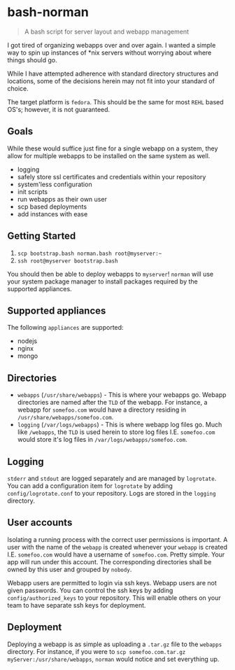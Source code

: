 bash-norman
===========
> A bash script for server layout and webapp management

I got tired of organizing webapps over and over again.  I wanted a simple way to spin up instances of *nix servers without worrying about where things should go.

While I have attempted adherence with standard directory structures and locations, some of the decisions herein may not fit into your standard of choice.

The target platform is `fedora`.  This should be the same for most `REHL` based OS's; however, it is not guaranteed.

## Goals
While these would suffice just fine for a single webapp on a system, they allow for multiple webapps to be installed on the same system as well.

* logging
* safely store ssl certificates and credentials within your repository
* system'less configuration
* init scripts
* run webapps as their own user
* scp based deployments
* add instances with ease

## Getting Started
1. `scp bootstrap.bash norman.bash root@myserver:~`
2. `ssh root@myserver bootstrap.bash`

You should then be able to deploy webapps to `myserver`!  `norman` will use your system package manager to install packages required by the supported appliances.

## Supported appliances
The following `appliances` are supported:

* nodejs
* nginx
* mongo

## Directories
* `webapps` (`/usr/share/webapps`) - This is where your webapps go.  Webapp directories are named after the `TLD` of the webapp.  For instance, a webapp for `somefoo.com` would have a directory residing in `/usr/share/webapps/somefoo.com`.
* `logging` (`/var/logs/webapps`) - This is where webapp log files go.  Much like `/webapps`, the `TLD` is used herein to store log files I.E. `somefoo.com` would store it's log files in `/var/logs/webapps/somefoo.com`.


## Logging
`stderr` and `stdout` are logged separately and are managed by `logrotate`.  You can add a configuration item for `logrotate` by adding `config/logrotate.conf` to your repository.  Logs are stored in the `logging` directory.

## User accounts
Isolating a running process with the correct user permissions is important.  A user with the name of the `webapp` is created whenever your `webapp` is created I.E. `somefoo.com` would have a username of `somefoo.com`.  Pretty simple.   Your app will run under this account.  The corresponding directories shall be owned by this user and grouped by `nobody`.

Webapp users are permitted to login via ssh keys.  Webapp users are not given passwords.  You can control the ssh keys by adding `config/authorized_keys` to your repository.  This will enable others on your team to have separate ssh keys for deployment.

## Deployment
Deploying a webapp is as simple as uploading a `.tar.gz` file to the `webapps` directory.  For instance, if you were to `scp somefoo.com.tar.gz myServer:/usr/share/webapps`, `norman` would notice and set everything up.

